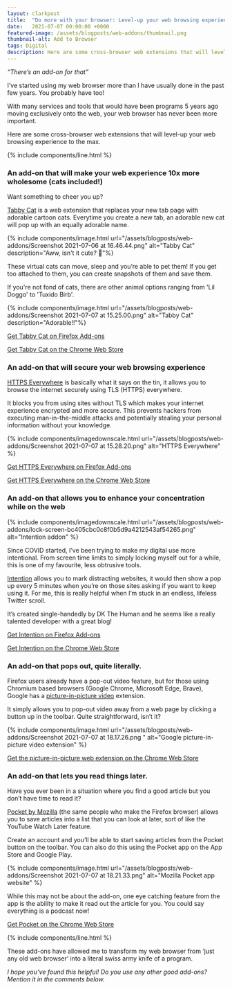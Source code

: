 ```yaml
---
layout: clarkpost
title:  "Do more with your browser: Level-up your web browsing experience by using these web add-ons."
date:   2021-07-07 00:00:00 +0000
featured-image: /assets/blogposts/web-addons/thumbnail.png
thumbnail-alt: Add to Browser
tags: Digital
description: Here are some cross-browser web extensions that will level-up your web browsing experience to the max. 
---
```

_“There’s an add-on for that”_

I’ve started using my web browser more than I have usually done in the past few years. You probably have too! 

With many services and tools that would have been programs 5 years ago moving exclusively onto the web, your web browser has never been more important. 

Here are some cross-browser web extensions that will level-up your web browsing experience to the max. 

{% include components/line.html %}

### An add-on that will make your web experience 10x more wholesome (cats included!)

Want something to cheer you up?

[Tabby Cat](https://tabbycats.club/) is a web extension that replaces your new tab page with adorable cartoon cats. Everytime you create a new tab, an adorable new cat will pop up with an equally adorable name.

{% include components/image.html url="/assets/blogposts/web-addons/Screenshot 2021-07-06 at 16.46.44.png" alt="Tabby Cat" description="Aww, isn't it cute? 🥺"%}

These virtual cats can move, sleep and you’re able to pet them! If you get too attached to them, you can create snapshots of them and save them.

If you're not fond of cats, there are other animal options ranging from 'Lil Doggo' to 'Tuxido Birb'.

{% include components/image.html url="/assets/blogposts/web-addons/Screenshot 2021-07-07 at 15.25.00.png" alt="Tabby Cat" description="Adorable!!"%}

[Get Tabby Cat on Firefox Add-ons](https://addons.mozilla.org/en-GB/firefox/addon/tabby-cat-friend/?utm_source=addons.mozilla.org&utm_medium=referral&utm_content=search)

[Get Tabby Cat on the Chrome Web Store](https://chrome.google.com/webstore/detail/tabby-cat/mefhakmgclhhfbdadeojlkbllmecialg)

### An add-on that will secure your web browsing experience

[HTTPS Everywhere](https://www.eff.org/https-everywhere) is basically what it says on the tin, it allows you to browse the internet securely using TLS (HTTPS) everywhere. 

It blocks you from using sites without TLS which makes your internet experience encrypted and more secure. This prevents hackers from executing man-in-the-middle attacks and potentially stealing your personal information without your knowledge.

{% include components/imagedownscale.html url="/assets/blogposts/web-addons/Screenshot 2021-07-07 at 15.28.20.png" alt="HTTPS Everywhere" %}

[Get HTTPS Everywhere on Firefox Add-ons](https://addons.mozilla.org/en-GB/firefox/addon/https-everywhere/?utm_source=addons.mozilla.org&utm_medium=referral&utm_content=search)

[Get HTTPS Everywhere on the Chrome Web Store](https://chrome.google.com/webstore/detail/https-everywhere/gcbommkclmclpchllfjekcdonpmejbdp?hl=en-GB)

### An add-on that allows you to enhance your concentration while on the web

{% include components/imagedownscale.html url="/assets/blogposts/web-addons/lock-screen-bc405cbc0c8f0b5d9a4212543af54265.png" alt="Intention addon" %}

Since COVID started, I’ve been trying to make my digital use more intentional. From screen time limits to simply locking myself out for a while, this is one of my favourite, less obtrusive tools. 

[Intention](https://www.getintention.com/) allows you to mark distracting websites, it would then show a pop up every 5 minutes when you’re on those sites asking if you want to keep using it. For me, this is really helpful when I’m stuck in an endless, lifeless Twitter scroll.

It’s created single-handedly by DK The Human and he seems like a really talented developer with a great blog! 

[Get Intention on Firefox Add-ons](https://addons.mozilla.org/en-GB/firefox/addon/intention/?utm_source=addons.mozilla.org&utm_medium=referral&utm_content=search)

[Get Intention on the Chrome Web Store](https://chrome.google.com/webstore/detail/intention-stop-mindless-b/dladanhaondcgpahgiflodhckhoeohoe)

### An add-on that pops out, quite literally.

Firefox users already have a pop-out video feature, but for those using Chromium based browsers (Google Chrome, Microsoft Edge, Brave), Google has a [picture-in-picture video](https://chrome.google.com/webstore/detail/picture-in-picture-extens/hkgfoiooedgoejojocmhlaklaeopbecg) extension. 

It simply allows you to pop-out video away from a web page by clicking a button up in the toolbar. Quite straightforward, isn’t it? 

{% include components/image.html url="/assets/blogposts/web-addons/Screenshot 2021-07-07 at 18.17.26.png
" alt="Google picture-in-picture video extension" %}

[Get the picture-in-picture web extension on the Chrome Web Store](https://chrome.google.com/webstore/detail/picture-in-picture-extens/hkgfoiooedgoejojocmhlaklaeopbecg)


### An add-on that lets you read things later.

Have you ever been in a situation where you find a good article but you don’t have time to read it? 

[Pocket by Mozilla](https://getpocket.com/en/about/) (the same people who make the Firefox browser) allows you to save articles into a list that you can look at later, sort of like the YouTube Watch Later feature. 

Create an account and you’ll be able to start saving articles from the Pocket button on the toolbar. You can also do this using the Pocket app on the App Store and Google Play.

{% include components/image.html url="/assets/blogposts/web-addons/Screenshot 2021-07-07 at 18.21.33.png" alt="Mozilla Pocket app website" %}

While this may not be about the add-on, one eye catching feature from the app is the ability to make it read out the article for you. You could say everything is a podcast now!

[Get Pocket on the Chrome Web Store](https://chrome.google.com/webstore/detail/save-to-pocket/niloccemoadcdkdjlinkgdfekeahmflj?hl=en-GB)

{% include components/line.html %}

These add-ons have allowed me to transform my web browser from ‘just any old web browser’ into a literal swiss army knife of a program. 

_I hope you’ve found this helpful! Do you use any other good add-ons? Mention it in the comments below._

